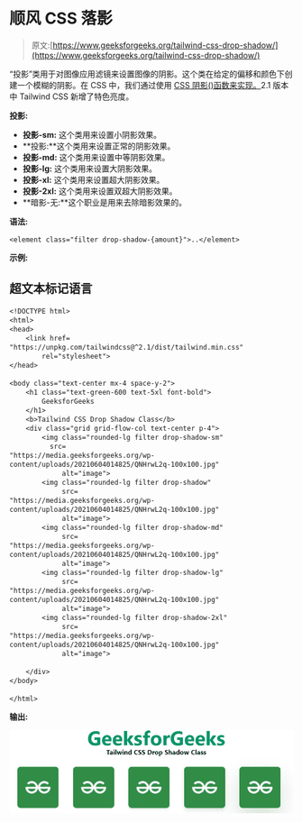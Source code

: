 # 顺风 CSS 落影

> 原文:[https://www.geeksforgeeks.org/tailwind-css-drop-shadow/](https://www.geeksforgeeks.org/tailwind-css-drop-shadow/)

“投影”类用于对图像应用滤镜来设置图像的阴影。这个类在给定的偏移和颜色下创建一个模糊的阴影。在 CSS 中，我们通过使用 [CSS 阴影()函数来实现。](https://www.geeksforgeeks.org/css-drop-shadow-function/)2.1 版本中 Tailwind CSS 新增了特色亮度。

**投影:**

*   **投影-sm:** 这个类用来设置小阴影效果。
*   **投影:**这个类用来设置正常的阴影效果。
*   **投影-md:** 这个类用来设置中等阴影效果。
*   **投影-lg:** 这个类用来设置大阴影效果。
*   **投影-xl:** 这个类用来设置超大阴影效果。
*   **投影-2xl:** 这个类用来设置双超大阴影效果。
*   **暗影-无:**这个职业是用来去除暗影效果的。

**语法:**

```
<element class="filter drop-shadow-{amount}">..</element>
```

**示例:**

## 超文本标记语言

```
<!DOCTYPE html>
<html>
<head>
    <link href=
"https://unpkg.com/tailwindcss@^2.1/dist/tailwind.min.css"
        rel="stylesheet">
</head>

<body class="text-center mx-4 space-y-2">
    <h1 class="text-green-600 text-5xl font-bold">
        GeeksforGeeks
    </h1>
    <b>Tailwind CSS Drop Shadow Class</b>
    <div class="grid grid-flow-col text-center p-4">
        <img class="rounded-lg filter drop-shadow-sm" 
          src=
"https://media.geeksforgeeks.org/wp-content/uploads/20210604014825/QNHrwL2q-100x100.jpg" 
             alt="image">
        <img class="rounded-lg filter drop-shadow" 
             src=
"https://media.geeksforgeeks.org/wp-content/uploads/20210604014825/QNHrwL2q-100x100.jpg" 
             alt="image">
        <img class="rounded-lg filter drop-shadow-md" 
             src=
"https://media.geeksforgeeks.org/wp-content/uploads/20210604014825/QNHrwL2q-100x100.jpg" 
             alt="image">
        <img class="rounded-lg filter drop-shadow-lg" 
             src=
"https://media.geeksforgeeks.org/wp-content/uploads/20210604014825/QNHrwL2q-100x100.jpg" 
             alt="image">
        <img class="rounded-lg filter drop-shadow-2xl" 
             src=
"https://media.geeksforgeeks.org/wp-content/uploads/20210604014825/QNHrwL2q-100x100.jpg" 
             alt="image">

    </div>
</body>

</html>
```

**输出:**

![](img/213c9099f5c36f5250f0979bf28030ec.png)
